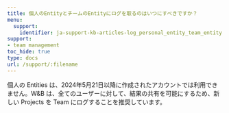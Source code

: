 ```yaml
---
title: 個人のEntityとチームのEntityにログを取るのはいつにすべきですか？
menu:
  support:
    identifier: ja-support-kb-articles-log_personal_entity_team_entity
support:
- team management
toc_hide: true
type: docs
url: /support/:filename
---
```


個人の Entities は、2024年5月21日以降に作成されたアカウントでは利用できません。W&B は、全てのユーザーに対して、結果の共有を可能にするため、新しい Projects を Team にログすることを推奨しています。